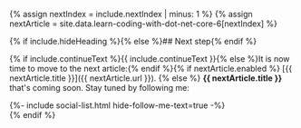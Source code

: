 {% assign nextIndex = include.nextIndex | minus: 1 %}
{% assign nextArticle = site.data.learn-coding-with-dot-net-core-6[nextIndex] %}

{% if include.hideHeading %}{% else %}## Next step{% endif %}

{% if include.continueText %}{{ include.continueText }}{% else %}It is now time to move to the next article:{% endif %}{% if nextArticle.enabled %}
[{{ nextArticle.title }}]({{ nextArticle.url }}).
{% else %}
**{{ nextArticle.title }}** that's coming soon. Stay tuned by following me:
<div class="follow-me-list-horizontal article-next-social">
    {%- include social-list.html hide-follow-me-text=true -%}
</div>
{% endif %}
